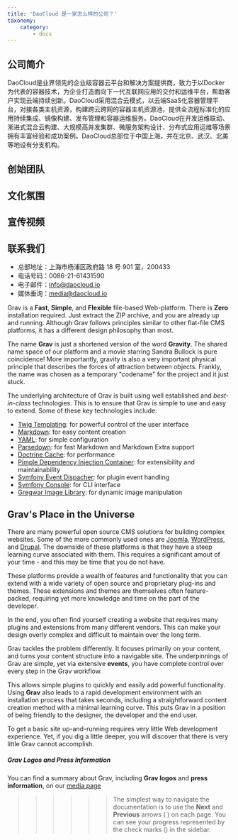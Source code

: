```yaml
---
title: 'DaoCloud 是一家怎么样的公司？'
taxonomy:
    category:
        - docs
---
```


## 公司简介

DaoCloud是业界领先的企业级容器云平台和解决方案提供商，致力于以Docker为代表的容器技术，为企业打造面向下一代互联网应用的交付和运维平台，帮助客户实现云端持续创新。DaoCloud采用混合云模式，以云端SaaS化容器管理平台，对接各类主机资源，构建跨云跨网的容器主机资源池，提供全流程标准化的应用持续集成、镜像构建、发布管理和容器运维服务。DaoCloud在开发运维联动、渐进式混合云构建、大规模高并发集群、微服务架构设计、分布式应用运维等场景拥有丰富经验和成功案例。DaoCloud总部位于中国上海，并在北京、武汉、北美等地设有分支机构。

## 创始团队



## 文化氛围



## 宣传视频



## 联系我们

* 总部地址：上海市杨浦区政府路 18 号 901 室，200433
* 电话号码：0086-21-61431590
* 电子邮件：[info@daocloud.io](info@daocloud.io)
* 媒体垂询：[media@daocloud.io](media@daocloud.io)




Grav is a **Fast**, **Simple**, and **Flexible** file-based Web-platform.  There is **Zero** installation required.  Just extract the ZIP archive, and you are already up and running.  Although Grav follows principles similar to other flat-file CMS platforms, it has a different design philosophy than most.

The name **Grav** is just a shortened version of the word **Gravity**. The shared name space of our platform and a movie starring Sandra Bullock is pure coincidence! More importantly, gravity is also a very important physical principle that describes the forces of attraction between objects. Frankly, the name was chosen as a temporary "codename" for the project and it just stuck.

The underlying architecture of Grav is built using well established and _best-in-class_ technologies. This is to ensure that Grav is simple to use and easy to extend. Some of these key technologies include:

* [Twig Templating](http://twig.sensiolabs.org/): for powerful control of the user interface
* [Markdown](http://en.wikipedia.org/wiki/Markdown): for easy content creation
* [YAML](http://yaml.org): for simple configuration
* [Parsedown](http://parsedown.org/): for fast Markdown and Markdown Extra support
* [Doctrine Cache](http://docs.doctrine-project.org/en/latest/reference/caching.html): for performance
* [Pimple Dependency Injection Container](http://pimple.sensiolabs.org/): for extensibility and maintainability
* [Symfony Event Dispacher](http://symfony.com/doc/current/components/event_dispatcher/introduction.html): for plugin event handling
* [Symfony Console](http://symfony.com/doc/current/components/console/introduction.html): for CLI interface
* [Gregwar Image Library](https://github.com/Gregwar/Image): for dynamic image manipulation

## Grav's Place in the Universe

There are many powerful open source CMS solutions for building complex websites.  Some of the more commonly used ones are [Joomla](http://joomla.org), [WordPress](http://wordpress.org), and [Drupal](http://drupal.org). The downside of these platforms is that they have a steep learning curve associated with them. This requires a significant amout of your time - and this may be time that you do not have.

These platforms provide a wealth of features and functionality that you can extend with a wide variety of open source and proprietary plug-ins and themes.  These extensions and themes are themselves often feature-packed, requiring yet more knowledge and time on the part of the developer.

In the end, you often find yourself creating a website that requires many plugins and extensions from many different vendors. This can make your design overly complex and difficult to maintain over the long term.

Grav tackles the problem differently.  It focuses primarily on your content, and turns your content structure into a navigable site.  The underpinnings of Grav are simple, yet via extensive **events**, you have complete control over every step in the Grav workflow.

This allows simple plugins to quickly and easily add powerful functionality. Using **Grav** also leads to a rapid development environment with an installation process that takes seconds, including a straightforward content creation method with a minimal learning curve. This puts Grav in a position of being friendly to the designer, the developer and the end user.

To get a basic site up-and-running requires very little Web development experience. Yet, if you dig a little deeper, you will discover that there is very little Grav cannot accomplish.

##### Grav Logos and Press Information

You can find a summary about Grav, including **Grav logos** and **press information**, on our [media page](http://getgrav.org/media)

>>>>>> The simplest way to navigate the documentation is to use the **Next** and **Previous** arrows (<i class="fa fa-chevron-left"></i> <i class="fa fa-chevron-right"></i>) on each page. You can see your progress represented by the check marks (<i class="fa fa-check"></i>) in the sidebar.
